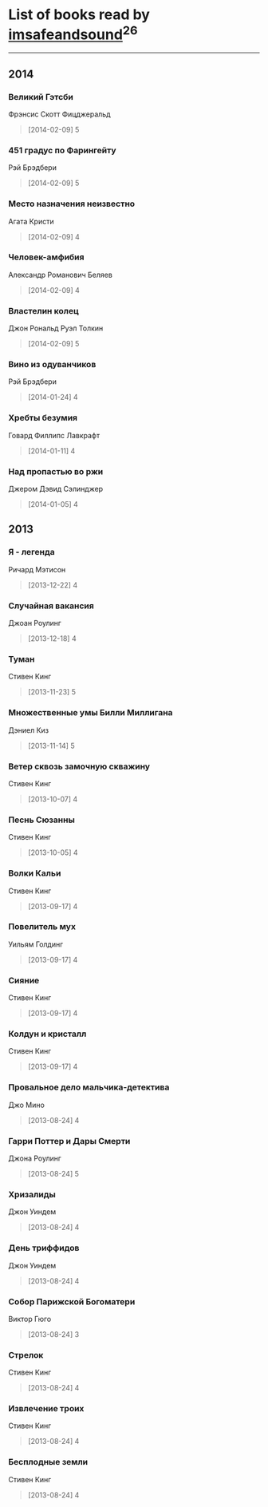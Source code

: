 # List of books read by [imsafeandsound](http://vk.com/id146553327)<sup>26</sup>
---

## 2014

### Великий Гэтсби
Фрэнсис Скотт Фицджеральд
> [2014-02-09] 5


### 451 градус по Фарингейту
Рэй Брэдбери
> [2014-02-09] 5


### Место назначения неизвестно
Агата Кристи
> [2014-02-09] 4


### Человек-амфибия
Александр Романович Беляев
> [2014-02-09] 4


### Властелин колец
Джон Рональд Руэл Толкин
> [2014-02-09] 5


### Вино из одуванчиков
Рэй Брэдбери
> [2014-01-24] 4


### Хребты безумия
Говард Филлипс Лавкрафт
> [2014-01-11] 4


### Над пропастью во ржи
Джером Дэвид Сэлинджер
> [2014-01-05] 4



## 2013

### Я - легенда
Ричард Мэтисон
> [2013-12-22] 4


### Случайная вакансия
Джоан Роулинг
> [2013-12-18] 4


### Туман
Стивен Кинг
> [2013-11-23] 5


### Множественные умы Билли Миллигана
Дэниел Киз
> [2013-11-14] 5


### Ветер сквозь замочную скважину
Стивен Кинг
> [2013-10-07] 4


### Песнь Сюзанны
Стивен Кинг
> [2013-10-05] 4


### Волки Кальи
Стивен Кинг
> [2013-09-17] 4


### Повелитель мух
Уильям Голдинг
> [2013-09-17] 4


### Сияние
Стивен Кинг
> [2013-09-17] 4


### Колдун и кристалл
Стивен Кинг
> [2013-09-17] 4


### Провальное дело мальчика-детектива
Джо Мино
> [2013-08-24] 4


### Гарри Поттер и Дары Смерти
Джона Роулинг
> [2013-08-24] 5


### Хризалиды
Джон Уиндем
> [2013-08-24] 4


### День триффидов
Джон Уиндем
> [2013-08-24] 4


### Собор Парижской Богоматери
Виктор Гюго
> [2013-08-24] 3


### Стрелок
Стивен Кинг
> [2013-08-24] 4


### Извлечение троих
Стивен Кинг
> [2013-08-24] 4


### Бесплодные земли
Стивен Кинг
> [2013-08-24] 4



